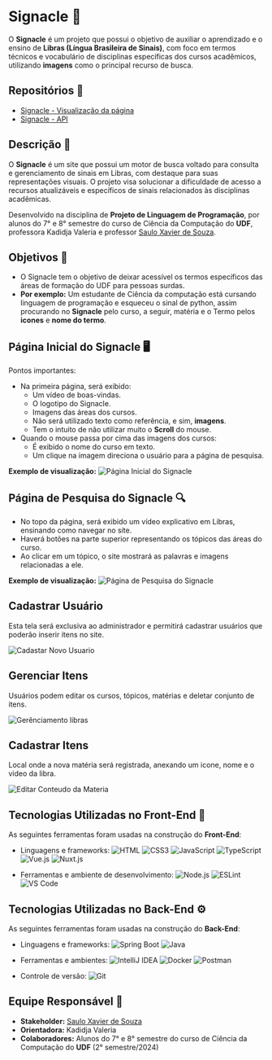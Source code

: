# **Signacle** 👋

O **Signacle** é um projeto que possui o objetivo de auxiliar o aprendizado e o ensino de **Libras (Língua Brasileira de Sinais)**, com foco em termos técnicos e vocabulário de disciplinas específicas dos cursos acadêmicos, utilizando **imagens** como o principal recurso de busca.

## Repositórios 📁

- [Signacle - Visualização da página](https://github.com/UDFProjLingProg/signacle-front)
- [Signacle - API](https://github.com/UDFProjLingProg/signacle-api)

## **Descrição** 📄

O **Signacle** é um site que possui um motor de busca voltado para consulta e gerenciamento de sinais em Libras, com destaque para suas representações visuais. O projeto visa solucionar a dificuldade de acesso a recursos atualizáveis e específicos de sinais relacionados às disciplinas acadêmicas.

Desenvolvido na disciplina de **Projeto de Linguagem de Programação**, por alunos do 7° e 8° semestre do curso de Ciência da Computação do **UDF**, professora Kadidja Valeria e professor [Saulo Xavier de Souza](https://www.instagram.com/profsauloxavier/).

## Objetivos 🎯

- O Signacle tem o objetivo de deixar acessível os termos específicos das áreas de formação do UDF para pessoas surdas.
- **Por exemplo:** Um estudante de Ciência da computação está cursando linguagem de programação e esqueceu o sinal de python, assim procurando no **Signacle** pelo curso, a seguir, matéria e o Termo pelos **icones** e **nome do termo**.

## **Página Inicial do Signacle** 🖥️

Pontos importantes:
- Na primeira página, será exibido:
  - Um vídeo de boas-vindas.
  - O logotipo do Signacle.
  - Imagens das áreas dos cursos.
  - Não será utilizado texto como referência, e sim, **imagens**.
  - Tem o intuito de não utilizar muito o **Scroll** do mouse.
- Quando o mouse passa por cima das imagens dos cursos:
  - É exibido o nome do curso em texto.
  - Um clique na imagem direciona o usuário para a página de pesquisa.

**Exemplo de visualização:**
![Página Inicial do Signacle](https://github.com/user-attachments/assets/35a0914a-8643-4882-9f5e-f7d41fff0b74)


## **Página de Pesquisa do Signacle** 🔍

- No topo da página, será exibido um vídeo explicativo em Libras, ensinando como navegar no site.
- Haverá botões na parte superior representando os tópicos das áreas do curso.
- Ao clicar em um tópico, o site mostrará as palavras e imagens relacionadas a ele.

**Exemplo de visualização:**
![Página de Pesquisa do Signacle](https://github.com/user-attachments/assets/62b9d22c-0c5a-4a2a-8e93-24e060ba0751)

## **Cadastrar Usuário**

Esta tela será exclusiva ao administrador e permitirá cadastrar usuários que poderão inserir itens no site.  

![Cadastar Novo Usuario](https://github.com/user-attachments/assets/907a7554-0ddc-4c8f-b6c3-c42663c9d23a)

## **Gerenciar Itens**

Usuários podem editar os cursos, tópicos, matérias e deletar conjunto de itens.  

![Gerênciamento libras](https://github.com/user-attachments/assets/95a9183e-8ca2-4eb0-a5f5-35de734c0048)

## **Cadastrar Itens**

Local onde a nova matéria será registrada, anexando um icone, nome e o video da libra.

![Editar Conteudo da Materia](https://github.com/user-attachments/assets/36bfbade-a923-4158-9dc4-094187de76b6)


## **Tecnologias Utilizadas no Front-End** 🎴

As seguintes ferramentas foram usadas na construção do **Front-End**:
- Linguagens e frameworks:
  ![HTML](https://img.shields.io/badge/HTML5-E34F26?style=for-the-badge&logo=html5&logoColor=white)
  ![CSS3](https://img.shields.io/badge/CSS3-1572B6?style=for-the-badge&logo=css3&logoColor=white)
  ![JavaScript](https://img.shields.io/badge/Javascript-F0DB4F?style=for-the-badge&labelColor=black&logo=javascript&logoColor=F0DB4F)
  ![TypeScript](https://img.shields.io/badge/TypeScript-007acc?style=for-the-badge&labelColor=black&logo=typescript&logoColor=007acc)
  ![Vue.js](https://img.shields.io/badge/Vue.js-35495E?style=for-the-badge&logo=vuedotjs&logoColor=4FC08D)
  ![Nuxt.js](https://img.shields.io/badge/nuxt.js-00DC82?style=for-the-badge&logo=nuxt.js&logoColor=white)

- Ferramentas e ambiente de desenvolvimento:
  ![Node.js](https://img.shields.io/badge/Node.js-3C873A?style=for-the-badge&labelColor=black&logo=node.js&logoColor=3C873A)
  ![ESLint](https://img.shields.io/badge/ESLint-3A33D1?style=for-the-badge&logo=eslint&logoColor=white)
  ![VS Code](https://img.shields.io/badge/Visual_Studio_Code-0078d7?style=for-the-badge&logo=visual%20studio&logoColor=white)

## **Tecnologias Utilizadas no Back-End** ⚙️

As seguintes ferramentas foram usadas na construção do **Back-End**:
- Linguagens e frameworks:
  ![Spring Boot](https://img.shields.io/badge/Spring-6DB33F?style=for-the-badge&logo=spring&logoColor=white)
  ![Java](https://img.shields.io/badge/Java-ED8B00?style=for-the-badge&logo=openjdk&logoColor=white)

- Ferramentas e ambientes:
  ![IntelliJ IDEA](https://img.shields.io/badge/IntelliJ_IDEA-000000.svg?style=for-the-badge&logo=intellij-idea&logoColor=white)
  ![Docker](https://img.shields.io/badge/Docker-0db7ed?style=for-the-badge&logo=docker&logoColor=white)
  ![Postman](https://img.shields.io/badge/Postman-FF6C37?style=for-the-badge&logo=postman&logoColor=white)

- Controle de versão:
  ![Git](https://img.shields.io/badge/Git-F05032?style=for-the-badge&logo=git&logoColor=white)


## **Equipe Responsável** 👥

- **Stakeholder:** [Saulo Xavier de Souza](https://www.instagram.com/profsauloxavier/)
- **Orientadora:** Kadidja Valeria
- **Colaboradores:** Alunos do 7° e 8° semestre do curso de Ciência da Computação do **UDF** (2° semestre/2024)
